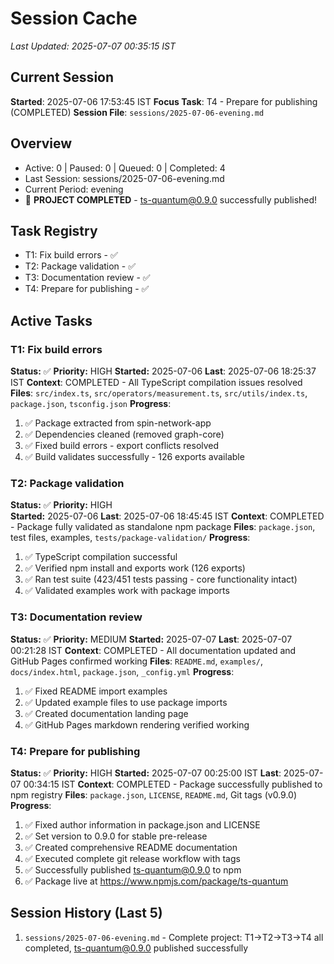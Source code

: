 # Session Cache
*Last Updated: 2025-07-07 00:35:15 IST*

## Current Session
**Started**: 2025-07-06 17:53:45 IST
**Focus Task**: T4 - Prepare for publishing (COMPLETED)
**Session File**: `sessions/2025-07-06-evening.md`

## Overview
- Active: 0 | Paused: 0 | Queued: 0 | Completed: 4
- Last Session: sessions/2025-07-06-evening.md
- Current Period: evening
- 🎉 **PROJECT COMPLETED** - ts-quantum@0.9.0 successfully published!

## Task Registry
- T1: Fix build errors - ✅
- T2: Package validation - ✅
- T3: Documentation review - ✅
- T4: Prepare for publishing - ✅

## Active Tasks

### T1: Fix build errors
**Status:** ✅ **Priority:** HIGH
**Started:** 2025-07-06 **Last**: 2025-07-06 18:25:37 IST
**Context**: COMPLETED - All TypeScript compilation issues resolved
**Files**: `src/index.ts`, `src/operators/measurement.ts`, `src/utils/index.ts`, `package.json`, `tsconfig.json`
**Progress**:
1. ✅ Package extracted from spin-network-app
2. ✅ Dependencies cleaned (removed graph-core)
3. ✅ Fixed build errors - export conflicts resolved
4. ✅ Build validates successfully - 126 exports available

### T2: Package validation
**Status:** ✅ **Priority:** HIGH  
**Started:** 2025-07-06 **Last**: 2025-07-06 18:45:45 IST
**Context**: COMPLETED - Package fully validated as standalone npm package
**Files**: `package.json`, test files, examples, `tests/package-validation/`
**Progress**:
1. ✅ TypeScript compilation successful
2. ✅ Verified npm install and exports work (126 exports)
3. ✅ Ran test suite (423/451 tests passing - core functionality intact)
4. ✅ Validated examples work with package imports

### T3: Documentation review
**Status:** ✅ **Priority:** MEDIUM
**Started:** 2025-07-07 **Last**: 2025-07-07 00:21:28 IST
**Context**: COMPLETED - All documentation updated and GitHub Pages confirmed working
**Files**: `README.md`, `examples/`, `docs/index.html`, `package.json`, `_config.yml`
**Progress**:
1. ✅ Fixed README import examples
2. ✅ Updated example files to use package imports
3. ✅ Created documentation landing page
4. ✅ GitHub Pages markdown rendering verified working

### T4: Prepare for publishing
**Status:** ✅ **Priority:** HIGH
**Started:** 2025-07-07 00:25:00 IST **Last**: 2025-07-07 00:34:15 IST
**Context**: COMPLETED - Package successfully published to npm registry
**Files**: `package.json`, `LICENSE`, `README.md`, Git tags (v0.9.0)
**Progress**:
1. ✅ Fixed author information in package.json and LICENSE
2. ✅ Set version to 0.9.0 for stable pre-release
3. ✅ Created comprehensive README documentation
4. ✅ Executed complete git release workflow with tags
5. ✅ Successfully published ts-quantum@0.9.0 to npm
6. ✅ Package live at https://www.npmjs.com/package/ts-quantum

## Session History (Last 5)
1. `sessions/2025-07-06-evening.md` - Complete project: T1→T2→T3→T4 all completed, ts-quantum@0.9.0 published successfully
